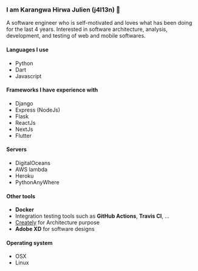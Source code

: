 ### I am Karangwa Hirwa Julien (j4l13n) 👋

<!--
**j4l13n/j4l13n** is a ✨ _special_ ✨ repository because its `README.md` (this file) appears on your GitHub profile.

Here are some ideas to get you started:

- 🔭 I’m currently working on ...
- 🌱 I’m currently learning ...
- 👯 I’m looking to collaborate on ...
- 🤔 I’m looking for help with ...
- 💬 Ask me about ...
- 📫 How to reach me: ...
- 😄 Pronouns: ...
- ⚡ Fun fact: ...
-->


A software engineer who is self-motivated and loves what has been doing for the last 4 years. Interested in software architecture, analysis, development, and testing of web and mobile softwares. 


#### Languages I use

- Python
- Dart
- Javascript

#### Frameworks I have experience with

- Django
- Express (NodeJs)
- Flask
- ReactJs
- NextJs
- Flutter


#### Servers

- DigitalOceans
- AWS lambda
- Heroku
- PythonAnyWhere


#### Other tools

- **Docker** 
- Integration testing tools such as **GitHub Actions**, **Travis CI**, ...
- [Creately](https://creately.com) for Architecture purpose
- **Adobe XD** for software designs


#### Operating system

- OSX
- Linux
